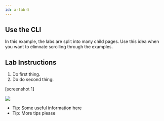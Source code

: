 ```yaml
---
id: a-lab-5
---
```

## Use the CLI

In this example, the labs are split into many child pages.  Use this idea when you want to elimnate scrolling through the examples. 

## Lab Instructions

1. Do first thing.
2. Do do second thing.
  
[screenshot 1]

<img src="https://via.placeholder.com/700x500/457b9d/fff.png" />


* Tip:  Some useful information here
* Tip:  More tips please

 
 

  